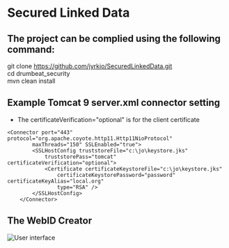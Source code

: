 # Secured Linked Data
## The project can be complied using the following command:

git clone https://github.com/jyrkio/SecuredLinkedData.git  
cd drumbeat_security  
mvn clean install  

## Example Tomcat 9 server.xml connector setting

- The certificateVerification="optional" is for the client certificate  
  
 <Connector port="80" protocol="HTTP/1.1"  
               connectionTimeout="20000"  
               redirectPort="443" />  

    
   	<Connector port="443" protocol="org.apache.coyote.http11.Http11NioProtocol"  
			maxThreads="150" SSLEnabled="true">  
			<SSLHostConfig truststoreFile="c:\jo\keystore.jks"  
				truststorePass="tomcat" certificateVerification="optional">  
				<Certificate certificateKeystoreFile="c:\jo\keystore.jks"  
					certificateKeystorePassword="password" certificateKeyAlias="local.org"  
					type="RSA" />  
			</SSLHostConfig>  
		</Connector>  

## The WebID Creator
![User interface](https://github.com/jyrkio/LinkedDataAuthorization/blob/master/drumbeat_security_webid_creator/FOAF_SSL_Creator.png)


